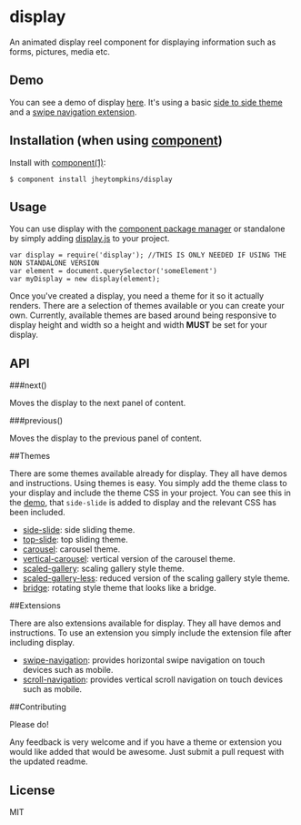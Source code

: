# display

  An animated display reel component for displaying information such as forms, pictures, media etc.
  
## Demo

You can see a demo of display [here](http://jsfiddle.net/Wvt4z/1/). It's using a basic [side to side theme](https://github.com/jheytompkins/display-side-slide.theme) and a [swipe navigation extension](https://github.com/jheytompkins/display-add-swipe-navigation.extension).

## Installation (when using [component](http://component.io))

  Install with [component(1)](http://component.io):

    $ component install jheytompkins/display

## Usage

You can use display with the [component package manager](http://component.io) or standalone by simply adding [display.js]() to your project.

	var display = require('display'); //THIS IS ONLY NEEDED IF USING THE NON STANDALONE VERSION
	var element = document.querySelector('someElement')
	var myDisplay = new display(element);

Once you've created a display, you need a theme for it so it actually renders. There are a selection of themes available or you can create your own. Currently, available themes are based around being responsive to display height and width so a height and width __MUST__ be set for your display.

## API

###next()

Moves the display to the next panel of content.

###previous()

Moves the display to the previous panel of content.

##Themes

There are some themes available already for display. They all have demos and instructions. Using themes is easy. You simply add the theme class to your display and include the theme CSS in your project. You can see this in the [demo](http://jsfiddle.net/Wvt4z/1/), that `side-slide` is added to display and the relevant CSS has been included.

* [side-slide](https://github.com/jheytompkins/display-side-slide.theme): side sliding theme.
* [top-slide](https://github.com/jheytompkins/display-top-slide.theme): top sliding theme.
* [carousel](https://github.com/jheytompkins/display-carousel.theme): carousel theme.
* [vertical-carousel](https://github.com/jheytompkins/vertical-carousel.theme): vertical version of the carousel theme.
* [scaled-gallery](https://github.com/jheytompkins/display-scaled-gallery.theme): scaling gallery style theme.
* [scaled-gallery-less](https://github.com/jheytompkins/display-scaled-gallery-less.theme): reduced version of the scaling gallery style theme.
* [bridge](https://github.com/jheytompkins/display-bridge.theme): rotating style theme that looks like a bridge.

##Extensions

There are also extensions available for display. They all have demos and instructions. To use an extension you simply include the extension file after including display.

* [swipe-navigation](https://github.com/jheytompkins/display-add-swipe-navigation.extension): provides horizontal swipe navigation on touch devices such as mobile.
* [scroll-navigation](https://github.com/jheytompkins/display-add-scroll-navigation.extension): provides vertical scroll navigation on touch devices such as mobile.

##Contributing

Please do!

Any feedback is very welcome and if you have a theme or extension you would like added that would be awesome. Just submit a pull request with the updated readme.

## License

  MIT
